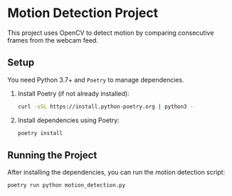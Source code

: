 # Motion Detection Project

This project uses OpenCV to detect motion by comparing consecutive frames from the webcam feed.

## Setup

You need Python 3.7+ and `Poetry` to manage dependencies.

1. Install Poetry (if not already installed):
    ```bash
    curl -sSL https://install.python-poetry.org | python3 -
    ```

2. Install dependencies using Poetry:
    ```bash
    poetry install
    ```

## Running the Project

After installing the dependencies, you can run the motion detection script:

```bash
poetry run python motion_detection.py

